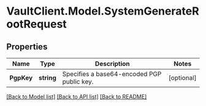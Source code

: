 # VaultClient.Model.SystemGenerateRootRequest

## Properties

Name | Type | Description | Notes
------------ | ------------- | ------------- | -------------
**PgpKey** | **string** | Specifies a base64-encoded PGP public key. | [optional] 

[[Back to Model list]](../README.md#documentation-for-models) [[Back to API list]](../README.md#documentation-for-api-endpoints) [[Back to README]](../README.md)

